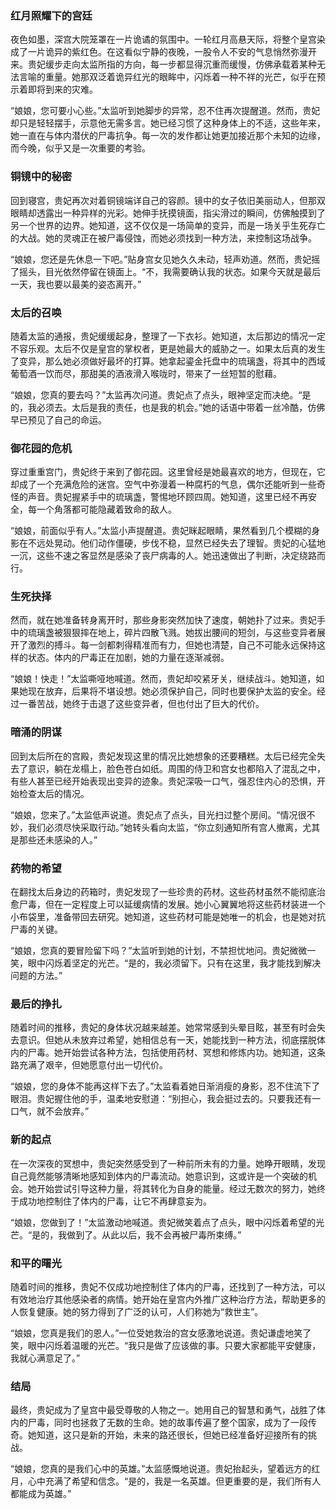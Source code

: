 ### 红月照耀下的宫廷

夜色如墨，深宫大院笼罩在一片诡谲的氛围中。一轮红月高悬天际，将整个皇宫染成了一片诡异的紫红色。在这看似宁静的夜晚，一股令人不安的气息悄然弥漫开来。贵妃缓步走向太监所指的方向，每一步都显得沉重而缓慢，仿佛承载着某种无法言喻的重量。她那双泛着诡异红光的眼眸中，闪烁着一种不祥的光芒，似乎在预示着即将到来的灾难。

“娘娘，您可要小心些。”太监听到她脚步的异常，忍不住再次提醒道。然而，贵妃却只是轻轻摆手，示意他无需多言。她已经习惯了这种身体上的不适，这些年来，她一直在与体内潜伏的尸毒抗争。每一次的发作都让她更加接近那个未知的边缘，而今晚，似乎又是一次重要的考验。

### 铜镜中的秘密

回到寝宫，贵妃再次对着铜镜端详自己的容颜。镜中的女子依旧美丽动人，但那双眼睛却透露出一种异样的光彩。她伸手抚摸镜面，指尖滑过的瞬间，仿佛触摸到了另一个世界的边界。她知道，这不仅仅是一场简单的变异，而是一场关乎生死存亡的大战。她的灵魂正在被尸毒侵蚀，而她必须找到一种方法，来控制这场战争。

“娘娘，您还是先休息一下吧。”贴身宫女见她久久未动，轻声劝道。然而，贵妃摇了摇头，目光依然停留在镜面上。“不，我需要确认我的状态。如果今天就是最后一天，我也要以最美的姿态离开。”

### 太后的召唤

随着太监的通报，贵妃缓缓起身，整理了一下衣衫。她知道，太后那边的情况一定不容乐观。太后不仅是皇宫的掌权者，更是她最大的威胁之一。如果太后真的发生了变异，那么她必须做好最坏的打算。她拿起鎏金托盘中的琉璃盏，将其中的西域葡萄酒一饮而尽，那甜美的酒液滑入喉咙时，带来了一丝短暂的慰藉。

“娘娘，您真的要去吗？”太监再次问道。贵妃点了点头，眼神坚定而决绝。“是的，我必须去。太后是我的责任，也是我的机会。”她的话语中带着一丝冷酷，仿佛早已预见了自己的命运。

### 御花园的危机

穿过重重宫门，贵妃终于来到了御花园。这里曾经是她最喜欢的地方，但现在，它却成了一个充满危险的迷宫。空气中弥漫着一种腐朽的气息，偶尔还能听到一些奇怪的声音。贵妃握紧手中的琉璃盏，警惕地环顾四周。她知道，这里已经不再安全，每一个角落都可能隐藏着致命的敌人。

“娘娘，前面似乎有人。”太监小声提醒道。贵妃眯起眼睛，果然看到几个模糊的身影在不远处晃动。他们动作僵硬，步伐不稳，显然已经失去了理智。贵妃的心猛地一沉，这些不速之客显然是感染了丧尸病毒的人。她迅速做出了判断，决定绕路而行。

### 生死抉择

然而，就在她准备转身离开时，那些身影突然加快了速度，朝她扑了过来。贵妃手中的琉璃盏被狠狠摔在地上，碎片四散飞溅。她拔出腰间的短剑，与这些变异者展开了激烈的搏斗。每一剑都刺得精准而有力，但她也清楚，自己不可能永远保持这样的状态。体内的尸毒正在加剧，她的力量在逐渐减弱。

“娘娘！快走！”太监嘶哑地喊道。然而，贵妃却咬紧牙关，继续战斗。她知道，如果她现在放弃，后果将不堪设想。她必须保护自己，同时也要保护太监的安全。经过一番苦战，她终于击退了这些变异者，但也付出了巨大的代价。

### 暗涌的阴谋

回到太后所在的宫殿，贵妃发现这里的情况比她想象的还要糟糕。太后已经完全失去了意识，躺在龙榻上，脸色苍白如纸。周围的侍卫和宫女也都陷入了混乱之中，有些人甚至已经开始表现出变异的迹象。贵妃深吸一口气，强忍住内心的恐惧，开始检查太后的情况。

“娘娘，您来了。”太监低声说道。贵妃点了点头，目光扫过整个房间。“情况很不妙，我们必须尽快采取行动。”她转头看向太监，“你立刻通知所有宫人撤离，尤其是那些还未感染的人。”

### 药物的希望

在翻找太后身边的药箱时，贵妃发现了一些珍贵的药材。这些药材虽然不能彻底治愈尸毒，但在一定程度上可以延缓病情的发展。她小心翼翼地将这些药材装进一个小布袋里，准备带回去研究。她知道，这些药材可能是她唯一的机会，也是她对抗尸毒的关键。

“娘娘，您真的要冒险留下吗？”太监听到她的计划，不禁担忧地问。贵妃微微一笑，眼中闪烁着坚定的光芒。“是的，我必须留下。只有在这里，我才能找到解决问题的方法。”

### 最后的挣扎

随着时间的推移，贵妃的身体状况越来越差。她常常感到头晕目眩，甚至有时会失去意识。但她从未放弃过希望，她相信总有一天，她能找到一种方法，彻底摆脱体内的尸毒。她开始尝试各种方法，包括使用药材、冥想和修炼内功。她知道，这条路充满了艰辛，但她愿意付出一切代价。

“娘娘，您的身体不能再这样下去了。”太监看着她日渐消瘦的身影，忍不住流下了眼泪。贵妃握住他的手，温柔地安慰道：“别担心，我会挺过去的。只要我还有一口气，就不会放弃。”

### 新的起点

在一次深夜的冥想中，贵妃突然感受到了一种前所未有的力量。她睁开眼睛，发现自己竟然能够清晰地感知到体内的尸毒流动。她意识到，这或许是一个突破的机会。她开始尝试引导这种力量，将其转化为自身的能量。经过无数次的努力，她终于成功地控制住了体内的尸毒，让它不再肆意妄为。

“娘娘，您做到了！”太监激动地喊道。贵妃微笑着点了点头，眼中闪烁着希望的光芒。“是的，我做到了。从此以后，我不会再被尸毒所束缚。”

### 和平的曙光

随着时间的推移，贵妃不仅成功地控制住了体内的尸毒，还找到了一种方法，可以有效地治疗其他感染者的病情。她开始在皇宫内外推广这种治疗方法，帮助更多的人恢复健康。她的努力得到了广泛的认可，人们称她为“救世主”。

“娘娘，您真是我们的恩人。”一位受她救治的宫女感激地说道。贵妃谦虚地笑了笑，眼中闪烁着温暖的光芒。“我只是做了应该做的事。只要大家都能平安健康，我就心满意足了。”

### 结局

最终，贵妃成为了皇宫中最受尊敬的人物之一。她用自己的智慧和勇气，战胜了体内的尸毒，同时也拯救了无数的生命。她的故事传遍了整个国家，成为了一段传奇。她知道，这只是新的开始，未来的路还很长，但她已经准备好迎接所有的挑战。

“娘娘，您真的是我们心中的英雄。”太监感慨地说道。贵妃抬起头，望着远方的红月，心中充满了希望和信念。“是的，我是一名英雄。但更重要的是，我们所有人都能成为英雄。”